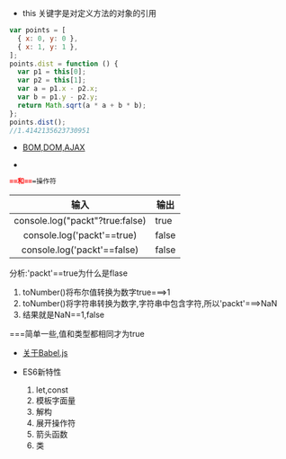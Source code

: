 - this 关键字是对定义方法的对象的引用

```javascript
var points = [
  { x: 0, y: 0 },
  { x: 1, y: 1 },
];
points.dist = function () {
  var p1 = this[0];
  var p2 = this[1];
  var a = p1.x - p2.x;
  var b = p1.y - p2.y;
  return Math.sqrt(a * a + b * b);
};
points.dist();
//1.4142135623730951
```

- [BOM,DOM,AJAX](https://techbrood.com/h5b2a?p=js-bom)

- 

  ```markdown
  ==和===操作符
  ```

  |              输入               | 输出  |
  | :-----------------------------: | ----- |
  | console.log("packt"?true:false) | true  |
  |   console.log('packt'==true)    | false |
  |   console.log('packt'==false)   | false |

  分析:'packt'==true为什么是flase

  1. toNumber()将布尔值转换为数字true===>1
  2. toNumber()将字符串转换为数字,字符串中包含字符,所以'packt'===>NaN
  3. 结果就是NaN==1,false

  ===简单一些,值和类型都相同才为true

- [关于Babel.js](https://www.babeljs.cn/)

- ES6新特性
  1. let,const
  2. 模板字面量
  3. 解构
  4. 展开操作符
  5. 箭头函数
  6. 类